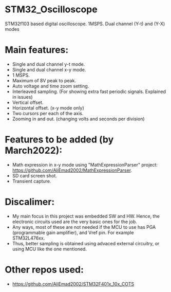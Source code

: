 # STM32_Oscilloscope
STM32f103 based digital oscilloscope. 1MSPS. Dual channel (Y-t) and (Y-X) modes

# Main features:
* Single and dual channel y-t mode.
* Single and dual channel x-y mode.
* 1 MSPS.
* Maximum of 8V peak to peak.
* Auto voltage and time zoom setting.
* Interleaved sampling. (For showing extra fast periodic signals. Explained in issues)
* Vertical offset.
* Horizontal offset. (x-y mode only)
* Two cursors per each of the axis.
* Zooming in and out. (changing volts and seconds per division)

# Features to be added (by March2022):
* Math expression in x-y mode using "MathExpressionParser" project: https://github.com/AliEmad2002/MathExpressionParser.
* SD card screen shot.
* Transient capture.

# Discalimer:
* My main focus in this project was embedded SW and HW. Hence, the electronic circuits used are the very basic ones for the job.
* Any ways, most of these are not needed if the MCU to use has PGA (programmable gain amplifier), and Vref pin. For example STM32L476xx.
* Thus, better sampling is obtained using advaced external circuitry, or using MCU like the one mentioned.

# Other repos used:
* https://github.com/AliEmad2002/STM32F401x_10x_COTS
